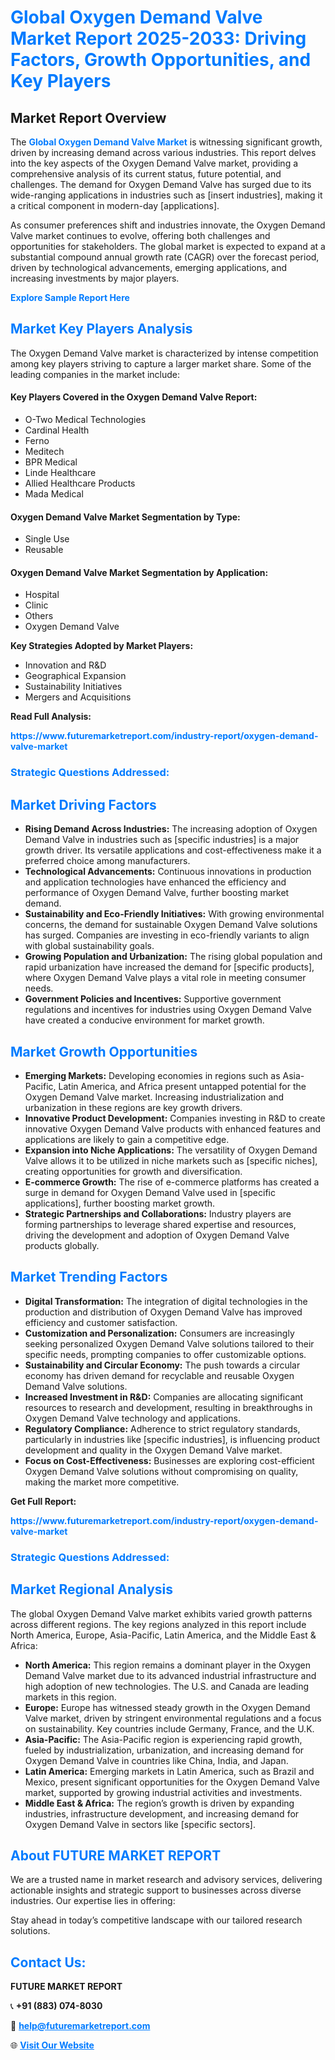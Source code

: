 <h1 style="color: #007BFF;">Global Oxygen Demand Valve Market Report 2025-2033: Driving Factors, Growth Opportunities, and Key Players</h1>

<section id="overview">
<h2>Market Report Overview</h2>
<p>The <a href="https://www.futuremarketreport.com/industry-report/oxygen-demand-valve-market" style="color: #007BFF; text-decoration: none;"><strong>Global Oxygen Demand Valve Market</strong></a> is witnessing significant growth, driven by increasing demand across various industries. This report delves into the key aspects of the Oxygen Demand Valve market, providing a comprehensive analysis of its current status, future potential, and challenges. The demand for Oxygen Demand Valve has surged due to its wide-ranging applications in industries such as [insert industries], making it a critical component in modern-day [applications].</p>
<p>As consumer preferences shift and industries innovate, the Oxygen Demand Valve market continues to evolve, offering both challenges and opportunities for stakeholders. The global market is expected to expand at a substantial compound annual growth rate (CAGR) over the forecast period, driven by technological advancements, emerging applications, and increasing investments by major players.</p>
</section>

<section id="overview">
<p><a href="https://www.futuremarketreport.com/request-sample/reportId=123981" style="color: #007BFF; text-decoration: none;"><strong>Explore Sample Report Here</strong></a></p>
</section>

<section id="key-players">
<h2 style="color: #007BFF;">Market Key Players Analysis</h2>
<p>The Oxygen Demand Valve market is characterized by intense competition among key players striving to capture a larger market share. Some of the leading companies in the market include:</p>
<h4>Key Players Covered in the Oxygen Demand Valve Report:</h4>
<ul><li>O-Two Medical Technologies</li><li>Cardinal Health</li><li>Ferno</li><li>Meditech</li><li>BPR Medical</li><li>Linde Healthcare</li><li>Allied Healthcare Products</li><li>Mada Medical</li></ul>
<h4>Oxygen Demand Valve Market Segmentation by Type:</h4>
<ul><li>Single Use</li><li>Reusable</li></ul>

<h4>Oxygen Demand Valve Market Segmentation by Application:</h4>
<ul><li>Hospital</li><li>Clinic</li><li>Others</li><li>Oxygen Demand Valve</li></ul>
<p><strong>Key Strategies Adopted by Market Players:</strong></p>
<ul>
<li>Innovation and R&D</li>
<li>Geographical Expansion</li>
<li>Sustainability Initiatives</li>
<li>Mergers and Acquisitions</li>
</ul>
</section>

<section>
<p><strong>Read Full Analysis: </strong></p><a href="https://www.futuremarketreport.com/industry-report/oxygen-demand-valve-market" style="color: #007BFF; text-decoration: none;"><strong>https://www.futuremarketreport.com/industry-report/oxygen-demand-valve-market</strong></a>
<h3 style="color: #007BFF;">Strategic Questions Addressed:</h3>
</section>

<section id="driving-factors">
<h2 style="color: #007BFF;">Market Driving Factors</h2>
<ul>
<li><strong>Rising Demand Across Industries:</strong> The increasing adoption of Oxygen Demand Valve in industries such as [specific industries] is a major growth driver. Its versatile applications and cost-effectiveness make it a preferred choice among manufacturers.</li>
<li><strong>Technological Advancements:</strong> Continuous innovations in production and application technologies have enhanced the efficiency and performance of Oxygen Demand Valve, further boosting market demand.</li>
<li><strong>Sustainability and Eco-Friendly Initiatives:</strong> With growing environmental concerns, the demand for sustainable Oxygen Demand Valve solutions has surged. Companies are investing in eco-friendly variants to align with global sustainability goals.</li>
<li><strong>Growing Population and Urbanization:</strong> The rising global population and rapid urbanization have increased the demand for [specific products], where Oxygen Demand Valve plays a vital role in meeting consumer needs.</li>
<li><strong>Government Policies and Incentives:</strong> Supportive government regulations and incentives for industries using Oxygen Demand Valve have created a conducive environment for market growth.</li>
</ul>
</section>

<section id="growth-opportunities">
<h2 style="color: #007BFF;">Market Growth Opportunities</h2>
<ul>
<li><strong>Emerging Markets:</strong> Developing economies in regions such as Asia-Pacific, Latin America, and Africa present untapped potential for the Oxygen Demand Valve market. Increasing industrialization and urbanization in these regions are key growth drivers.</li>
<li><strong>Innovative Product Development:</strong> Companies investing in R&D to create innovative Oxygen Demand Valve products with enhanced features and applications are likely to gain a competitive edge.</li>
<li><strong>Expansion into Niche Applications:</strong> The versatility of Oxygen Demand Valve allows it to be utilized in niche markets such as [specific niches], creating opportunities for growth and diversification.</li>
<li><strong>E-commerce Growth:</strong> The rise of e-commerce platforms has created a surge in demand for Oxygen Demand Valve used in [specific applications], further boosting market growth.</li>
<li><strong>Strategic Partnerships and Collaborations:</strong> Industry players are forming partnerships to leverage shared expertise and resources, driving the development and adoption of Oxygen Demand Valve products globally.</li>
</ul>
</section>

<section id="trending-factors">
<h2 style="color: #007BFF;">Market Trending Factors</h2>
<ul>
<li><strong>Digital Transformation:</strong> The integration of digital technologies in the production and distribution of Oxygen Demand Valve has improved efficiency and customer satisfaction.</li>
<li><strong>Customization and Personalization:</strong> Consumers are increasingly seeking personalized Oxygen Demand Valve solutions tailored to their specific needs, prompting companies to offer customizable options.</li>
<li><strong>Sustainability and Circular Economy:</strong> The push towards a circular economy has driven demand for recyclable and reusable Oxygen Demand Valve solutions.</li>
<li><strong>Increased Investment in R&D:</strong> Companies are allocating significant resources to research and development, resulting in breakthroughs in Oxygen Demand Valve technology and applications.</li>
<li><strong>Regulatory Compliance:</strong> Adherence to strict regulatory standards, particularly in industries like [specific industries], is influencing product development and quality in the Oxygen Demand Valve market.</li>
<li><strong>Focus on Cost-Effectiveness:</strong> Businesses are exploring cost-efficient Oxygen Demand Valve solutions without compromising on quality, making the market more competitive.</li>
</ul>
</section>

<section>
<p><strong>Get Full Report: </strong></p><a href="https://www.futuremarketreport.com/industry-report/oxygen-demand-valve-market" style="color: #007BFF; text-decoration: none;"><strong>https://www.futuremarketreport.com/industry-report/oxygen-demand-valve-market</strong></a>
<h3 style="color: #007BFF;">Strategic Questions Addressed:</h3>
</section>


<section id="regional-analysis">
<h2 style="color: #007BFF;">Market Regional Analysis</h2>
<p>The global Oxygen Demand Valve market exhibits varied growth patterns across different regions. The key regions analyzed in this report include North America, Europe, Asia-Pacific, Latin America, and the Middle East & Africa:</p>
<ul>
<li><strong>North America:</strong> This region remains a dominant player in the Oxygen Demand Valve market due to its advanced industrial infrastructure and high adoption of new technologies. The U.S. and Canada are leading markets in this region.</li>
<li><strong>Europe:</strong> Europe has witnessed steady growth in the Oxygen Demand Valve market, driven by stringent environmental regulations and a focus on sustainability. Key countries include Germany, France, and the U.K.</li>
<li><strong>Asia-Pacific:</strong> The Asia-Pacific region is experiencing rapid growth, fueled by industrialization, urbanization, and increasing demand for Oxygen Demand Valve in countries like China, India, and Japan.</li>
<li><strong>Latin America:</strong> Emerging markets in Latin America, such as Brazil and Mexico, present significant opportunities for the Oxygen Demand Valve market, supported by growing industrial activities and investments.</li>
<li><strong>Middle East & Africa:</strong> The region’s growth is driven by expanding industries, infrastructure development, and increasing demand for Oxygen Demand Valve in sectors like [specific sectors].</li>
</ul>
</section>

<footer>
<h2 style="color: #007BFF;">About FUTURE MARKET REPORT</h2>
<p>We are a trusted name in market research and advisory services, delivering actionable insights and strategic support to businesses across diverse industries. Our expertise lies in offering:</p>

<p>Stay ahead in today’s competitive landscape with our tailored research solutions.</p>

<h2 style="color: #007BFF;">Contact Us:</h2>
<p><strong>FUTURE MARKET REPORT</strong></p>
<p>📞 <strong>+91 (883) 074-8030</strong></p>
<p>📧 <strong><a href="mailto:help@futuremarketreport.com" style="color: #007BFF;">help@futuremarketreport.com</a></strong></p>
<p>🌐 <strong><a href="https://www.futuremarketreport.com/" style="color: #007BFF;">Visit Our Website</a></strong></p>
</footer>
